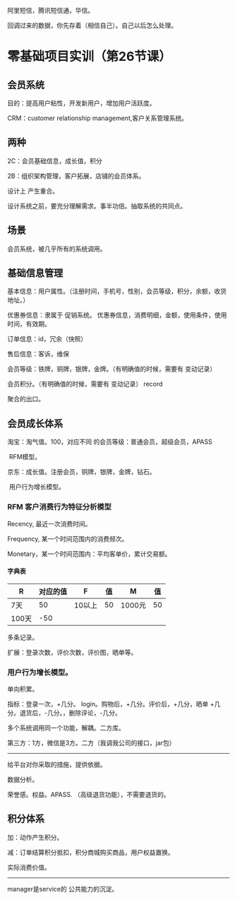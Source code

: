 阿里短信，腾讯短信通，华信。



回调过来的数据，你先存着（相信自己）。自己以后怎么处理。





# 零基础项目实训（第26节课）



## 会员系统

目的：提高用户粘性，开发新用户，增加用户活跃度。

CRM：customer relationship management,客户关系管理系统。



## 两种

2C：会员基础信息，成长值，积分



2B：组织架构管理，客户拓展，店铺的会员体系。



设计上 产生重合。



设计系统之前，要充分理解需求。事半功倍。抽取系统的共同点。



## 场景

会员系统，被几乎所有的系统调用。



## 基础信息管理

基本信息：用户属性。（注册时间，手机号，性别，会员等级，积分，余额，收货地址。）

优惠券信息：隶属于 促销系统。 优惠券信息，消费明细，金额，使用条件，使用时间，有效期。

订单信息：id，冗余（快照）

售后信息：客诉，维保

会员等级：铁牌，铜牌，银牌，金牌。（有明确值的时候，需要有 变动记录）

会员积分。（有明确值的时候，需要有 变动记录） record



聚合的出口。



## 会员成长体系

淘宝：淘气值。100，对应不同 的会员等级：普通会员，超级会员，APASS

​	RFM模型。

京东：成长值。注册会员，铜牌，银牌，金牌，钻石。

​	用户行为增长模型。



### RFM 客户消费行为特征分析模型

Recency, 最近一次消费时间。

Frequency, 某一个时间范围内的消费频次。

Monetary，某一个时间范围内：平均客单价，累计交易额。



#### 字典表

| R     | 对应的值 | F      | 值   | M      | 值   |
| ----- | -------- | ------ | ---- | ------ | ---- |
| 7天   | 50       | 10以上 | 50   | 1000元 | 50   |
| 100天 | -50      |        |      |        |      |

多条记录。



扩展：登录次数，评价次数，评价图，晒单等。



### 用户行为增长模型。

单向积累。

指标：登录一次，+几分。 login。购物后，+几分。评价后，+几分，晒单 +几分。退货后，-几分。，删除评论，-几分。



多个系统调用同一个功能，解耦。二方库。

第三方：1方，微信是3方。二方（我调我公司的接口，jar包）



----

给平台对你采取的措施，提供依据。



数据分析。



荣誉感。权益。APASS. （高级退货功能），不需要退货的。



## 积分体系

加：动作产生积分。



减：订单结算积分抵扣，积分商城购买商品，用户权益置换。



实际消费价值。



----

manager是service的 公共能力的沉淀。

































